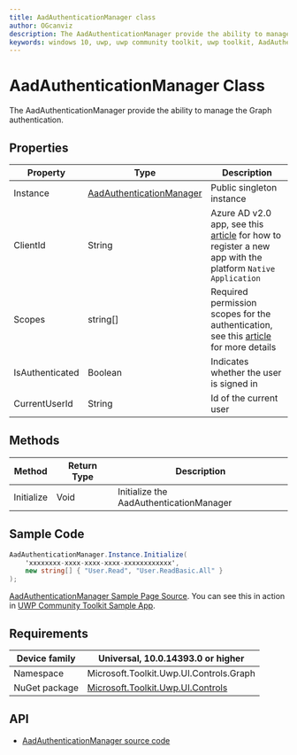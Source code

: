 ```yaml
---
title: AadAuthenticationManager class
author: OGcanviz
description: The AadAuthenticationManager provide the ability to manage the Graph authentication.
keywords: windows 10, uwp, uwp community toolkit, uwp toolkit, AadAuthenticationManager class
---
```


# AadAuthenticationManager Class

The AadAuthenticationManager provide the ability to manage the Graph authentication.

## Properties

| Property | Type | Description |
| -- | -- | -- |
| Instance | [AadAuthenticationManager](../../Microsoft.Toolkit.Uwp.UI.Controls/Graph/Core/AadAuthenticationManager.cs) | Public singleton instance |
| ClientId | String | Azure AD v2.0 app, see this [article](https://docs.microsoft.com/en-us/azure/active-directory/develop/active-directory-v2-app-registration) for how to register a new app with the platform `Native Application` |
| Scopes | string[] | Required permission scopes for the authentication, see this [article](https://docs.microsoft.com/en-us/azure/active-directory/develop/active-directory-v2-scopes) for more details |
| IsAuthenticated | Boolean | Indicates whether the user is signed in |
| CurrentUserId | String | Id of the current user |

## Methods

| Method | Return Type | Description |
| -- | -- | -- |
| Initialize | Void | Initialize the AadAuthenticationManager |

## Sample Code

```c#
AadAuthenticationManager.Instance.Initialize(
    'xxxxxxxx-xxxx-xxxx-xxxx-xxxxxxxxxxxx',
    new string[] { "User.Read", "User.ReadBasic.All" }
);
```

[AadAuthenticationManager Sample Page Source](../../Microsoft.Toolkit.Uwp.SampleApp/Controls/AadAuthControl.xaml.cs). You can see this in action in [UWP Community Toolkit Sample App](https://www.microsoft.com/store/apps/9NBLGGH4TLCQ).

## Requirements

| Device family | Universal, 10.0.14393.0 or higher |
| -- | -- |
| Namespace | Microsoft.Toolkit.Uwp.UI.Controls.Graph |
| NuGet package | [Microsoft.Toolkit.Uwp.UI.Controls](https://www.nuget.org/packages/Microsoft.Toolkit.Uwp.UI.Controls/) |

## API

* [AadAuthenticationManager source code](../../Microsoft.Toolkit.Uwp.UI.Controls/Graph/Core/AadAuthenticationManager.cs)
